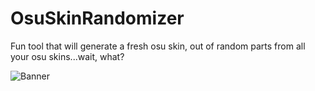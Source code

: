 # OsuSkinRandomizer
Fun tool that will generate a fresh osu skin, out of random parts from all your osu skins...wait, what?

![Banner](https://github.com/realTobby/OsuSkinRandomizer/blob/master/main_new.PNG)
